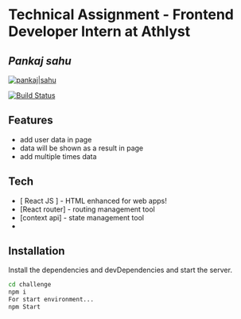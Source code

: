 # Technical Assignment - Frontend Developer Intern at Athlyst
## _Pankaj sahu_

[![pankaj|sahu](https://cldup.com/dTxpPi9lDf.thumb.png)]()

[![Build Status](https://travis-ci.org/joemccann/dillinger.svg?branch=master)](https://travis-ci.org/joemccann/dillinger)

## Features

- add user data in page
- data will be shown as a result in page
- add multiple times data

## Tech


- [ React JS ] - HTML enhanced for web apps!
- [React router] - routing management tool 
- [context api] - state management tool
- 
## Installation
Install the dependencies and devDependencies and start the server.

```sh
cd challenge
npm i
For start environment...
npm Start
```

